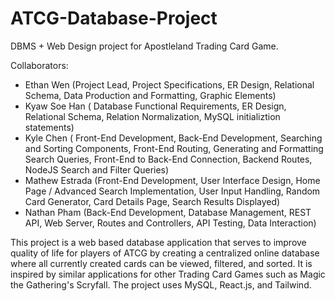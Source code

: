 # ATCG-Database-Project
DBMS + Web Design project for Apostleland Trading Card Game.

Collaborators: 
 - Ethan Wen (Project Lead, Project Specifications, ER Design, Relational Schema, Data Production and Formatting, Graphic Elements)
 - Kyaw Soe Han ( Database Functional Requirements, ER Design, Relational Schema, Relation Normalization, MySQL initializtion statements)
 - Kyle Chen ( Front-End Development, Back-End Development, Searching and Sorting Components, Front-End Routing, Generating and Formatting Search Queries, Front-End to Back-End Connection, Backend Routes, NodeJS Search and Filter Queries)
 - Mathew Estrada (Front-End Development, User Interface Design, Home Page / Advanced Search Implementation, User Input Handling, Random Card Generator, Card Details Page, Search Results Displayed)
 - Nathan Pham (Back-End Development, Database Management, REST API, Web Server, Routes and Controllers, API Testing, Data Interaction)

This project is a web based database application that serves to improve quality of life for players of ATCG by creating a centralized online database where all currently created cards can be viewed, filtered, and sorted. It is inspired by similar applications for other Trading Card Games such as Magic the Gathering's Scryfall.
The project uses MySQL, React.js, and Tailwind.
